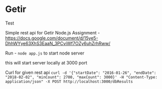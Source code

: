 # Getir
Test

Simple rest api for Getir Node.js Assignment - https://docs.google.com/document/d/15ye5-DhhWYye63XhS3EaaN_3PCviWf7OZy6uhZrhRww/

Run - `node app.js` to start node server

this will start server locally at 3000 port 

Curl for given rest api
`curl -d '{"startDate": "2016-01-26", "endDate": "2018-02-02", "minCount": 2700, "maxCount": 3000}' -H "Content-Type: application/json" -X POST http://localhost:3000/dbResults`
